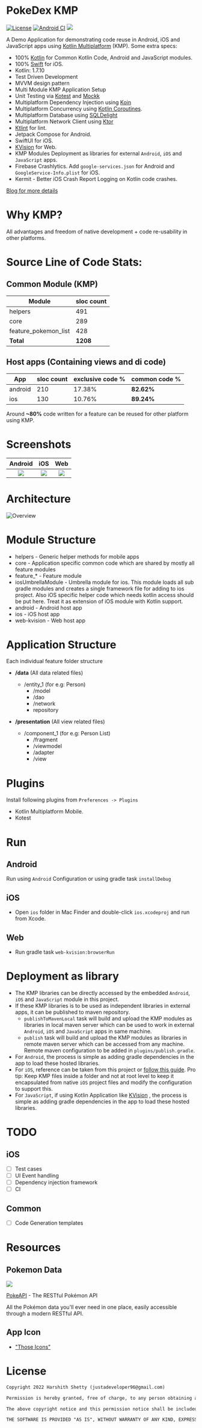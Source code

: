 # PokeDex KMP
[![License](https://img.shields.io/badge/license-MIT-blue)](https://opensource.org/licenses/MIT)
[![Android CI](https://github.com/har5hit/PokeDex-KMP/actions/workflows/android_ci.yml/badge.svg)](https://github.com/har5hit/PokeDex-KMP/actions/workflows/android_ci.yml)
[![](https://androidweekly.net/issues/issue-528/badge)](https://androidweekly.net/issues/issue-528)

A Demo Application for demonstrating code reuse in Android, iOS and JavaScript apps using [Kotlin Multiplatform](https://kotlinlang.org/docs/multiplatform.html) (KMP). Some extra specs:
* 100% [Kotlin](https://kotlinlang.org/) for Common Kotlin Code, Android and JavaScript modules.
* 100% [Swift](https://www.swift.org/) for iOS.
* Kotlin: 1.7.10
* Test Driven Development
* MVVM design pattern
* Multi Module KMP Application Setup
* Unit Testing via [Kotest](https://github.com/kotest/kotest) and [Mockk](https://mockk.io/)
* Multiplatform Dependency Injection using [Koin](https://insert-koin.io/)
* Multiplatform Concurrency using [Kotlin Coroutines](https://github.com/Kotlin/kotlinx.coroutines).
* Multiplatform Database using [SQLDelight](https://github.com/cashapp/sqldelight)
* Multiplatform Network Client using [Ktor](https://ktor.io/)
* [Ktlint](https://ktlint.github.io/) for lint.
* Jetpack Compose for Android.
* SwiftUI for iOS.
* [KVision](https://kvision.io/) for Web.
* KMP Modules Deployment as libraries for external `Android`, `iOS` and `JavaScript` apps.
* Firebase Crashlytics. Add `google-services.json` for Android and `GoogleService-Info.plist` for iOS.
* Kermit - Better iOS Crash Report Logging on Kotlin code crashes.

[Blog for more details](https://har5hitn95.medium.com/experience-using-kmp-in-production-apps-for-a-year-2474406d99d4)

# Why KMP?
All advantages and freedom of native development + code re-usability in other platforms.

# Source Line of Code Stats:

## Common Module (KMP)
| Module              | sloc count |
|----------------------|-----|
| helpers              | 491 |
| core                 | 289 |
| feature_pokemon_list | 428 |
| **Total** | **1208** |

## Host apps (Containing views and di code)
| App              | sloc count | exclusive code % | common code % |
|----------------------|-----|-----|-----|
| android              | 210 | 17.38% | **82.62%**|
| ios                 | 130 | 10.76% | **89.24%**|

Around **~80%** code written for a feature can be reused for other platform using KMP.

# Screenshots
Android             |  iOS |  Web
:-------------------------:|:-------------------------:|:-------------------------:
![](https://github.com/har5hit/PokeDex-KMP/blob/master/assets/screenshot_android.png?raw=true)  |  ![](https://github.com/har5hit/PokeDex-KMP/blob/master/assets/screenshot_ios.png?raw=true) | ![](https://github.com/har5hit/PokeDex-KMP/blob/master/assets/screenshot_web.png?raw=true)


# Architecture

![Overview](https://github.com/har5hit/PokeDex-KMP/blob/master/assets/architecture.svg?raw=true)

# Module Structure
* helpers - Generic helper methods for mobile apps
* core - Application specific common code which are shared by mostly all feature modules
* feature_* - Feature module
* iosUmbrellaModule - Umbrella module for ios. This module loads all sub gradle modules and creates a single framework file for adding to ios project. Also iOS specific helper code which needs kotlin access should be put here. Treat it as extension of iOS module with Kotlin support. 
* android - Android host app
* ios - iOS host app
* web-kvision - Web host app


# Application Structure

Each individual feature folder structure

* **/data** (All data related files)
  * /entity_1 (for e.g: Person)
    * /model
    * /dao
    * /network
    * repository

* **/presentation** (All view related files)
  * /component_1 (for e.g: Person List)
    * /fragment
    * /viewmodel
    * /adapter
    * /view

# Plugins
Install following plugins from `Preferences -> Plugins`
- Kotlin Multiplatform Mobile.
- Kotest

# Run
## Android
Run using `Android` Configuration or using gradle task `installDebug`
## iOS
- Open `ios` folder in Mac Finder and double-click `ios.xcodeproj` and run from Xcode.
## Web
- Run gradle task `web-kvision:browserRun`

# Deployment as library

* The KMP libraries can be directly accessed by the embedded `Android`, `iOS` and `JavaScript` module in this project.
* If these KMP libraries is to be used as independent libraries in external apps, it can be published to maven repository.
    * `publishToMavenLocal` task will build and upload the KMP modules as libraries in local maven server which can be used to work in external `Android`, `iOS` and `JavaScript` apps in same machine.
    * `publish` task will build and upload the KMP modules as libraries in remote maven server which can be accessed from any machine. Remote maven configuration to be added in `plugins/publish.gradle`.
* For `Android`, the process is simple as adding gradle dependencies in the app to load these hosted libraries.
* For `iOS`, reference can be taken from this project or [follow this guide](https://kotlinlang.org/docs/multiplatform-mobile-integrate-in-existing-app.html#make-your-cross-platform-application-work-on-ios).
Pro tip: Keep KMP files inside a folder and not at root level to keep it encapsulated from native `iOS` project files and modify the configuration to support this.
* For `JavaScript`, if using Kotlin Application like [KVision](https://kvision.io/) , the process is simple as adding gradle dependencies in the app to load these hosted libraries. 

# TODO
## iOS
- [ ] Test cases
- [ ] UI Event handling
- [ ] Dependency injection framework
- [ ] CI

## Common
- [ ] Code Generation templates

# Resources

## Pokemon Data

<img src="https://user-images.githubusercontent.com/24237865/83422649-d1b1d980-a464-11ea-8c91-a24fdf89cd6b.png"/>

[PokeAPI](https://pokeapi.co/) - The RESTful Pokémon API

All the Pokémon data you'll ever need in one place,
easily accessible through a modern RESTful API.

## App Icon
* ["Those Icons"](https://www.flaticon.com/authors/those-icons)

# License
```xml
Copyright 2022 Harshith Shetty (justadeveloper96@gmail.com)

Permission is hereby granted, free of charge, to any person obtaining a copy of this software and associated documentation files (the "Software"), to deal in the Software without restriction, including without limitation the rights to use, copy, modify, merge, publish, distribute, sublicense, and/or sell copies of the Software, and to permit persons to whom the Software is furnished to do so, subject to the following conditions:

The above copyright notice and this permission notice shall be included in all copies or substantial portions of the Software.

THE SOFTWARE IS PROVIDED "AS IS", WITHOUT WARRANTY OF ANY KIND, EXPRESS OR IMPLIED, INCLUDING BUT NOT LIMITED TO THE WARRANTIES OF MERCHANTABILITY, FITNESS FOR A PARTICULAR PURPOSE AND NONINFRINGEMENT. IN NO EVENT SHALL THE AUTHORS OR COPYRIGHT HOLDERS BE LIABLE FOR ANY CLAIM, DAMAGES OR OTHER LIABILITY, WHETHER IN AN ACTION OF CONTRACT, TORT OR OTHERWISE, ARISING FROM, OUT OF OR IN CONNECTION WITH THE SOFTWARE OR THE USE OR OTHER DEALINGS IN THE SOFTWARE.
```
